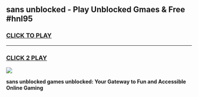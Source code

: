 
## sans unblocked - Play Unblocked Gmaes & Free #hnl95
<h3>
<a href="https://news.freeplayer.one?title=sans_unblocked&ref=24F">CLICK TO PLAY</a></h3>
<hr>

<h3>
<a href="https://news.freeplayer.one?title=sans_unblocked&ref=24F">CLICK 2 PLAY</a>
  
</h3>

<a href="https://news.freeplayer.one?title=sans_unblocked&ref=24F/"><img src="https://clearcache.store/games.png"></a>


**sans unblocked games unblocked: Your Gateway to Fun and Accessible Online Gaming**
